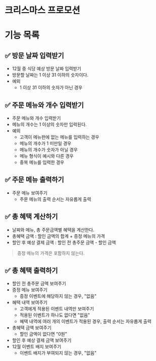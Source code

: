 # 크리스마스 프로모션

# 기능 목록

## ✅ 방문 날짜 입력받기

- 12월 중 식당 예상 방문 날짜 입력받기
- 방문할 날짜는 1 이상 31 이하의 숫자이다.
- 예외
    - 1 이상 31 이하의 숫자가 아닌 경우

## ✅ 주문 메뉴와 개수 입력받기

- 주문 메뉴와 개수 입력받기
- 메뉴의 개수는 1 이상의 숫자만 입력된다.
- 예외
    - 고객이 메뉴판에 없는 메뉴를 입력하는 경우
    - 메뉴의 개수가 1 미만일 경우
    - 메뉴의 개수가 숫자가 아닐 경우
    - 메뉴 형식이 예시와 다른 경우
    - 중복 메뉴를 입력한 경우

## ✅ 주문 메뉴 출력하기

- 주문 메뉴 보여주기
    - 주문 메뉴의 출력 순서는 자유롭게 출력

## ✅ 총 혜택 계산하기

- 날짜와 메뉴, 총 주문금액별 혜택을 계산한다.
- 총혜택 금액 : 할인 금액의 합계 + 증정 메뉴의 가격
- 할인 후 예상 결제 금액 : 할인 전 총주문 금액 - 할인 금액

> 증정 메뉴의 가격은 포함하지 않는다.

## ✅ 총 혜택 출력하기

- 할인 전 총주문 금액 보여주기
- 증정 메뉴 보여주기
    - 증정 이벤트에 해당하지 않는 경우, "없음"
- 혜택 내역 보여주기
    - 고객에게 적용된 이벤트 내역만 보여주기
    - 적용된 이벤트가 하나도 없다면 "없음"
    - 혜택 내역에 여러 개의 이벤트가 적용된 경우, 출력 순서는 자유롭게 출력
- 총혜택 금액 보여주기
    - 할인 금액이 없다면 "0원"
- 할인 후 예상 결제 금액 보여주기
- 12월 이벤트 배지 보여주기
    - 이벤트 배지가 부여되지 않는 경우, "없음"


